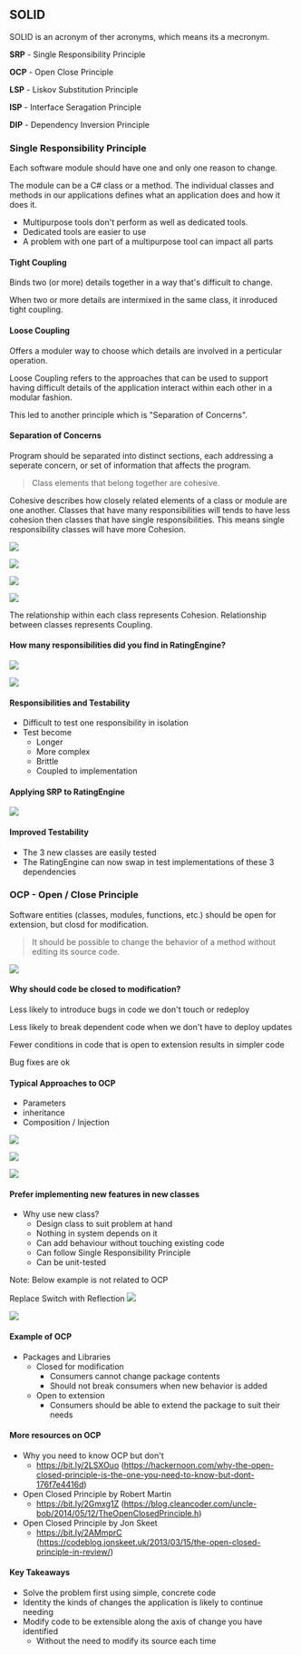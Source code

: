 ## SOLID

SOLID is an acronym of ther acronyms, which means its a mecronym.

**SRP** - Single Responsibility Principle

**OCP** - Open Close Principle

**LSP** - Liskov Substitution Principle

**ISP** - Interface Seragation Principle

**DIP** - Dependency Inversion Principle

### Single Responsibility Principle
Each software module should have one and only one reason to change.

The module can be a C# class or a method. The individual classes and methods in our applications defines what an application does and how it does it.

- Multipurpose tools don't perform as well as dedicated tools.
- Dedicated tools are easier to use
- A problem with one part of a multipurpose tool can impact all parts

#### Tight Coupling
Binds two (or more) details together in a way that's difficult to change.

When two or more details are intermixed in the same class, it inroduced tight coupling.

#### Loose Coupling
Offers a moduler way to choose which details are involved in a perticular operation. 

Loose Coupling refers to the approaches that can be used to support having difficult details of the application interact within each other in a modular fashion.

This led to another principle which is "Separation of Concerns".

#### Separation of Concerns
Program should be separated into distinct sections, each addressing a seperate concern, or set of information that affects the program.

> Class elements that belong together are cohesive.

Cohesive describes how closely related elements of a class or module are one another. Classes that have many responsibilities will tends to have less cohesion then classes that have single responsibilities. This means single responsibility classes will have more Cohesion.

![](/solid-principles/imgs/ClassesCohesion.png)

![](/solid-principles/imgs/LowClassesCohesion.png)

![](/solid-principles/imgs/HighClassCohesion.png)

![](/solid-principles/imgs/ClassCouplingAndCohesion.png)

The relationship within each class represents Cohesion. Relationship between classes represents Coupling.

#### How many responsibilities did you find in RatingEngine?

![](/solid-principles/imgs/RatingEngine1.png)

![](/solid-principles/imgs/RatingEngine2.png)

#### Responsibilities and Testability
- Difficult to test one responsibility in isolation
- Test become
   - Longer
   - More complex
   - Brittle
   - Coupled to implementation

#### Applying SRP to RatingEngine

![](/solid-principles/imgs/RatingEngineSRP.png)

#### Improved Testability
- The 3 new classes are easily tested
- The RatingEngine can now swap in test implementations of these 3 dependencies

### OCP - Open / Close Principle

Software entities (classes, modules, functions, etc.) should be open for extension, but closd for modification.

> It should be possible to change the behavior of a method without editing its source code.

![](/solid-principles/imgs/OpenClose.png)

#### Why should code be closed to modification?
Less likely to introduce bugs in code we don't touch or redeploy

Less likely to break dependent code when we don't have to deploy updates

Fewer conditions in code that is open to extension results in simpler code

Bug fixes are ok 

#### Typical Approaches to OCP 

- Parameters 
- inheritance
- Composition / Injection 

![](/solid-principles/imgs/ParameterBasedExtension.png)

![](/solid-principles/imgs/InheritanceBasedExtension.png)

![](/solid-principles/imgs/CompositionInjectionExtension.png)

#### Prefer implementing new features in new classes
- Why use new class?
  -  Design class to suit problem at hand
  - Nothing in system depends on it
  - Can add behaviour without touching existing code
  - Can follow Single Responsibility Principle
  - Can be unit-tested

Note: Below example is not related to OCP

Replace Switch with Reflection
![](/solid-principles/imgs/SwitchCase.png)

![](/solid-principles/imgs/SwitchCaseAlternative.png)

#### Example of OCP
- Packages and Libraries
  - Closed for modification
    - Consumers cannot change package contents
    - Should not break consumers when new behavior is added
  - Open to extension
    - Consumers should be able to extend the package to suit their needs

#### More resources on OCP
- Why you need to know OCP but don't 
  - https://bit.ly/2LSXOuo (https://hackernoon.com/why-the-open-closed-principle-is-the-one-you-need-to-know-but-dont-176f7e4416d)
- Open Closed Principle by Robert Martin
  - https://bit.ly/2Gmxg1Z (https://blog.cleancoder.com/uncle-bob/2014/05/12/TheOpenClosedPrinciple.h)
- Open Closed Principle by Jon Skeet
  - https://bit.ly/2AMmprC (https://codeblog.jonskeet.uk/2013/03/15/the-open-closed-principle-in-review/)

#### Key Takeaways
- Solve the problem first using simple, concrete code
- Identity the kinds of changes the application is likely to continue needing
- Modify code to be extensible along the axis of change you have identified
  - Without the need to modify its source each time



